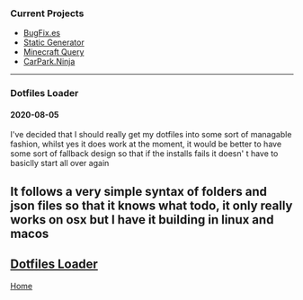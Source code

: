 ### Current Projects
* [BugFix.es](/projects/current/bugfix.es.html)
* [Static Generator](/projects/current/staticg.html)
* [Minecraft Query](/projects/current/minecraft-query.html)
* [CarPark.Ninja](/projects/current/carpark.ninja.html)

---
### Dotfiles Loader
#### 2020-08-05
I've decided that I should really get my dotfiles into some sort of managable fashion, whilst yes it does work at the moment, it would be better to have some sort of fallback design so that if the installs fails it doesn'
t have to basiclly start all over again

It follows a very simple syntax of folders and json files so that it knows what todo, it only really works on osx but I have it building in linux and macos
---

[Dotfiles Loader](https://github.com/Keloran/dotfilesLoader)
--
[Home](/)
